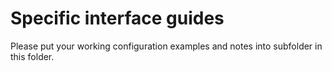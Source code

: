 # Specific interface guides

Please put your working configuration examples and notes into subfolder in this folder.

